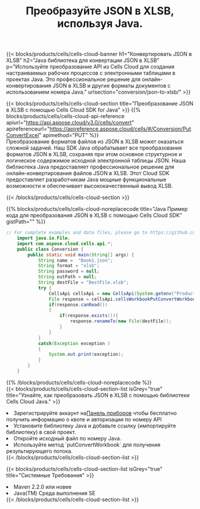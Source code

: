 ﻿---
title:  Преобразуйте JSON в XLSB, используя Java.
description:  Использование Cloud SDK Aspose.Cells for Java для преобразования файла формата JSON в файл формата XLSB.
kwords: Excel, Convert JSON to XLSB, REST, Java
howto: How to convert JSON to XLSB using Aspose.Cells Cloud Java library.
---
{{< blocks/products/cells/cells-cloud-banner h1="Конвертировать JSON в XLSB" h2="Java библиотека для конвертации JSON в XLSB" p="Используйте преобразование API из Cells Cloud для создания настраиваемых рабочих процессов с электронными таблицами в проектах Java. Это профессиональное решение для онлайн-конвертирования JSON в XLSB и другие форматы документов с использованием номера Java." urlsection="conversion/json-to-xlsb/" >}}

{{< blocks/products/cells/cells-cloud-section title="Преобразование JSON в XLSB с помощью Cells Cloud SDK for Java" >}}
{{% blocks/products/cells/cells-cloud-api-reference apiurl="https://api.aspose.cloud/v3.0/cells/convert" apireferenceurl="https://apireference.aspose.cloud/cells/#/Conversion/PutConvertExcel" apimethod="PUT" %}}
<br/>
Преобразование форматов файлов из JSON в XLSB может оказаться сложной задачей. Наш SDK Java обрабатывает все преобразования форматов JSON в XLSB, сохраняя при этом основное структурное и логическое содержимое исходной электронной таблицы JSON. Наша библиотека Java предоставляет профессиональное решение для онлайн-конвертирования файлов JSON в XLSB. Этот Cloud SDK предоставляет разработчикам Java мощные функциональные возможности и обеспечивает высококачественный вывод XLSB.

{{< /blocks/products/cells/cells-cloud-section >}}

{{% blocks/products/cells/cells-cloud-noreplacecode title="Java Пример кода для преобразования JSON в XLSB с помощью Cells Cloud SDK" gistPath="" %}}
 
```java
// For complete examples and data files, please go to https://github.com/aspose-cells-cloud/aspose-cells-cloud-java/
    import java.io.File;
    import com.aspose.cloud.cells.api.*;
    public class Conversion {
        public static void main(String[] args) {
            String name =  "Book1.json";
            String format = "xlsb";
            String password = null;
            String outPath = null;
            String destFile = "DestFile.xlsb";
            try {
                CellsApi cellsApi = new CellsApi(System.getenv("ProductClientId"), System.getenv("ProductClientSecret"));
                File response = cellsApi.cellsWorkbookPutConvertWorkbook(new File(name), format, password, outPath, null,null);            
                if(response.canRead())
                {
                    if(response.exists()){
                        response.renameTo(new File(destFile));
                    }                
                }
            }
            catch(Exception exception )
            {
                System.out.print(exception);
            }
        }
    }
```
 
{{% /blocks/products/cells/cells-cloud-noreplacecode %}}
<br/>
{{< blocks/products/cells/cells-cloud-section-list isGrey="true" title="Узнайте, как преобразовать JSON в XLSB с помощью библиотеки Cells Cloud Java." >}}
<li> Зарегистрируйте аккаунт на<a href="https://dashboard.aspose.cloud/">Панель приборов</a> чтобы бесплатно получить информацию о квоте и авторизации по номеру API</li>
<li>Установите библиотеку Java и добавьте ссылку (импортируйте библиотеку) в свой проект.</li>
<li>Откройте исходный файл по номеру Java.</li>
<li>Используйте метод `putConvertWorkbook` для получения результирующего потока.</li>
{{< /blocks/products/cells/cells-cloud-section-list >}}

{{< blocks/products/cells/cells-cloud-section-list isGrey="true" title="Системные Требования" >}}
<li>Maven 2.2.0 или новее</li>
<li>Java(TM) Среда выполнения SE</li>
{{< /blocks/products/cells/cells-cloud-section-list >}}
